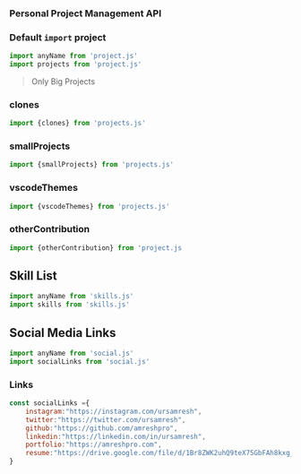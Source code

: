 ### Personal Project Management API

### Default ```import```  project
```js
import anyName from 'project.js'
import projects from 'project.js'
```

> Only Big Projects


### clones
```js
import {clones} from 'projects.js'
```

### smallProjects
```js
import {smallProjects} from 'projects.js'
```

### vscodeThemes 
```js
import {vscodeThemes} from 'projects.js'
```

### otherContribution
```js
import {otherContribution} from 'project.js
```

## Skill List 

```js
import anyName from 'skills.js'
import skills from 'skills.js'
```

## Social Media Links
```js
import anyName from 'social.js'
import socialLinks from 'social.js'
```

### Links 
```js
const socialLinks ={
    instagram:"https://instagram.com/ursamresh",
    twitter:"https://twitter.com/ursamresh",
    github:"https://github.com/amreshpro",
    linkedin:"https://linkedin.com/in/ursamresh",
    portfolio:"https://amreshpro.com",
    resume:"https://drive.google.com/file/d/1Br8ZWK2uhQ9teX75GbFAh8kxg__JMMQS/view?usp=drive_link"
}
    
    
```